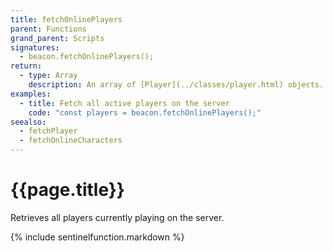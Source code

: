 ```yaml
---
title: fetchOnlinePlayers
parent: Functions
grand_parent: Scripts
signatures:
  - beacon.fetchOnlinePlayers();
return:
  - type: Array
    description: An array of [Player](../classes/player.html) objects. It is possible for the array to be empty.
examples:
  - title: Fetch all active players on the server
    code: "const players = beacon.fetchOnlinePlayers();"
seealso:
  - fetchPlayer
  - fetchOnlineCharacters
---
```

# {{page.title}}

Retrieves all players currently playing on the server.

{% include sentinelfunction.markdown %}
